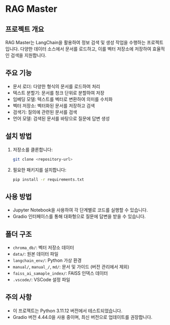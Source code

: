 # RAG Master

## 프로젝트 개요
RAG Master는 LangChain을 활용하여 정보 검색 및 생성 작업을 수행하는 프로젝트입니다. 다양한 데이터 소스에서 문서를 로드하고, 이를 벡터 저장소에 저장하여 효율적인 검색을 지원합니다.

## 주요 기능
- 문서 로더: 다양한 형식의 문서를 로드하여 처리
- 텍스트 분할기: 문서를 청크 단위로 분할하여 저장
- 임베딩 모델: 텍스트를 벡터로 변환하여 의미를 수치화
- 벡터 저장소: 벡터화된 문서를 저장하고 검색
- 검색기: 질의에 관련된 문서를 검색
- 언어 모델: 검색된 문서를 바탕으로 질문에 답변 생성

## 설치 방법
1. 저장소를 클론합니다:
   ```bash
   git clone <repository-url>
   ```
2. 필요한 패키지를 설치합니다:
   ```bash
   pip install -r requirements.txt
   ```

## 사용 방법
- Jupyter Notebook을 사용하여 각 단계별로 코드를 실행할 수 있습니다.
- Gradio 인터페이스를 통해 대화형으로 질문에 답변을 받을 수 있습니다.

## 폴더 구조
- `chroma_db/`: 벡터 저장소 데이터
- `data/`: 원본 데이터 파일
- `langchain_env/`: Python 가상 환경
- `manual/`, `manual_/`, `md/`: 문서 및 가이드 (버전 관리에서 제외)
- `faiss_ai_samaple_index/`: FAISS 인덱스 데이터
- `.vscode/`: VSCode 설정 파일

## 주의 사항
- 이 프로젝트는 Python 3.11.12 버전에서 테스트되었습니다.
- Gradio 버전 4.44.0을 사용 중이며, 최신 버전으로 업데이트를 권장합니다.